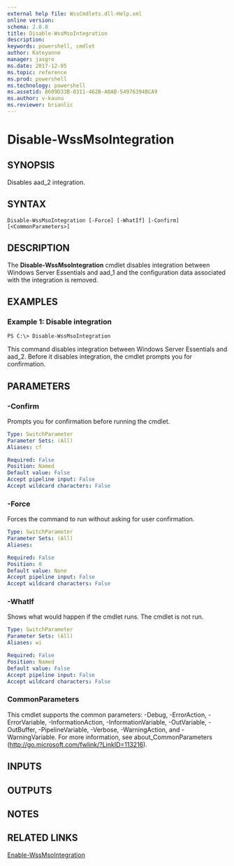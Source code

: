 ```yaml
---
external help file: WssCmdlets.dll-Help.xml
online version: 
schema: 2.0.0
title: Disable-WssMsoIntegration
description: 
keywords: powershell, cmdlet
author: Kateyanne
manager: jasgro
ms.date: 2017-12-05
ms.topic: reference
ms.prod: powershell
ms.technology: powershell
ms.assetid: 8609D33B-0311-462B-A8AB-54976394BCA9
ms.author: v-kaunu
ms.reviewer: brianlic
---
```


# Disable-WssMsoIntegration

## SYNOPSIS
Disables aad_2 integration.

## SYNTAX

```
Disable-WssMsoIntegration [-Force] [-WhatIf] [-Confirm] [<CommonParameters>]
```

## DESCRIPTION
The **Disable-WssMsoIntegration** cmdlet disables integration between Windows Server Essentials and aad_1 and the configuration data associated with the integration is removed.

## EXAMPLES

### Example 1: Disable integration
```
PS C:\> Disable-WssMsoIntegration
```

This command disables integration between Windows Server Essentials and aad_2.
Before it disables integration, the cmdlet prompts you for confirmation.

## PARAMETERS

### -Confirm
Prompts you for confirmation before running the cmdlet.

```yaml
Type: SwitchParameter
Parameter Sets: (All)
Aliases: cf

Required: False
Position: Named
Default value: False
Accept pipeline input: False
Accept wildcard characters: False
```

### -Force
Forces the command to run without asking for user confirmation.

```yaml
Type: SwitchParameter
Parameter Sets: (All)
Aliases: 

Required: False
Position: 0
Default value: None
Accept pipeline input: False
Accept wildcard characters: False
```

### -WhatIf
Shows what would happen if the cmdlet runs.
The cmdlet is not run.

```yaml
Type: SwitchParameter
Parameter Sets: (All)
Aliases: wi

Required: False
Position: Named
Default value: False
Accept pipeline input: False
Accept wildcard characters: False
```

### CommonParameters
This cmdlet supports the common parameters: -Debug, -ErrorAction, -ErrorVariable, -InformationAction, -InformationVariable, -OutVariable, -OutBuffer, -PipelineVariable, -Verbose, -WarningAction, and -WarningVariable. For more information, see about_CommonParameters (http://go.microsoft.com/fwlink/?LinkID=113216).

## INPUTS

## OUTPUTS

## NOTES

## RELATED LINKS

[Enable-WssMsoIntegration](./Enable-WssMsoIntegration.md)

